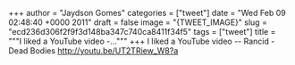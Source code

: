 
+++
author = "Jaydson Gomes"
categories = ["tweet"]
date = "Wed Feb 09 02:48:40 +0000 2011"
draft = false
image = "{TWEET_IMAGE}"
slug = "ecd236d306f2f9f3d148ba347c740ca8411f34f5"
tags = ["tweet"]
title = """I liked a YouTube video -..."""
+++
I liked a YouTube video -- Rancid - Dead Bodies http://youtu.be/UT2TRiew_W8?a
